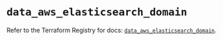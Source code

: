 # `data_aws_elasticsearch_domain`

Refer to the Terraform Registry for docs: [`data_aws_elasticsearch_domain`](https://registry.terraform.io/providers/hashicorp/aws/6.4.0/docs/data-sources/elasticsearch_domain).
